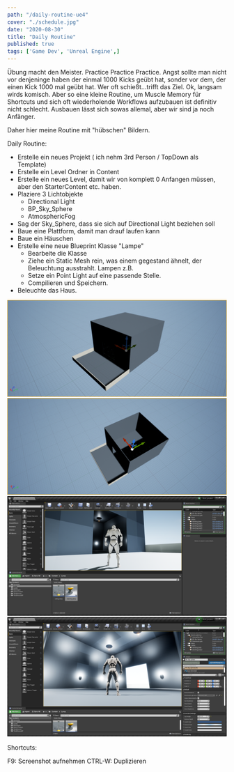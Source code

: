 ```yaml
---
path: "/daily-routine-ue4"
cover: "./schedule.jpg"
date: "2020-08-30"
title: "Daily Routine"
published: true
tags: ['Game Dev', 'Unreal Engine',]
---
```


Übung macht den Meister. Practice Practice Practice. Angst sollte man nicht vor denjeninge haben der einmal 1000 Kicks geübt hat, sonder vor dem, der einen Kick 1000 mal geübt hat. Wer oft schießt...trifft das Ziel.
Ok, langsam wirds komisch. Aber so eine kleine Routine, um Muscle Memory für Shortcuts und sich oft wiederholende Workflows aufzubauen ist definitiv nicht schlecht. Ausbauen lässt sich sowas allemal, aber wir sind ja noch Anfänger.

Daher hier meine Routine mit "hübschen" Bildern.


Daily Routine:

* Erstelle ein neues Projekt ( ich nehm 3rd Person / TopDown als Template)
* Erstelle ein Level Ordner in Content
* Erstelle ein neues Level, damit wir von komplett 0 Anfangen müssen, aber den StarterContent etc. haben.
* Plaziere 3 Lichtobjekte
    * Directional Light
    * BP\_Sky\_Sphere
    * AtmosphericFog
* Sag der Sky\_Sphere, dass sie sich auf Directional Light beziehen soll
* Baue eine Plattform, damit man drauf laufen kann
* Baue ein Häuschen
* Erstelle eine neue Blueprint Klasse "Lampe"
    * Bearbeite die Klasse
    * Ziehe ein Static Mesh rein, was einem gegestand ähnelt, der Beleuchtung ausstrahlt. Lampen z.B.
    * Setze ein Point Light auf eine passende Stelle.
    * Compilieren und Speichern.
* Beleuchte das Haus.


![](./haus_mit_dach.png)
![](./haus_ohne_dach.png)
![](./Lampen.png)
![](./Lampen_innen.png)



Shortcuts:

F9: Screenshot aufnehmen
CTRL-W: Duplizieren